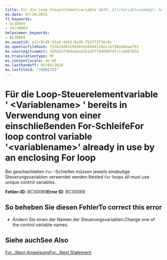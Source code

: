 ```yaml
---
title: Für die Loop-Steuerelementvariable &#39; &lt;Variablename&gt; &#39; bereits in Verwendung von einer einschließenden For-Schleife
ms.date: 07/20/2015
f1_keywords:
- bc30069
- vbc30069
helpviewer_keywords:
- BC30069
ms.assetid: e12c8cd5-55ad-4d10-8a3b-7b27f3716c8c
ms.openlocfilehash: f15b1dd0329558fe56b84110eccbf381d8dae793
ms.sourcegitcommit: 3d5d33f384eeba41b2dff79d096f47ccc8d8f03d
ms.translationtype: MT
ms.contentlocale: de-DE
ms.lasthandoff: 05/04/2018
ms.locfileid: "33601753"
---
```

# <a name="for-loop-control-variable-39ltvariablenamegt39-already-in-use-by-an-enclosing-for-loop"></a><span data-ttu-id="8bb91-102">Für die Loop-Steuerelementvariable &#39; &lt;Variablename&gt; &#39; bereits in Verwendung von einer einschließenden For-Schleife</span><span class="sxs-lookup"><span data-stu-id="8bb91-102">For loop control variable &#39;&lt;variablename&gt;&#39; already in use by an enclosing For loop</span></span>
<span data-ttu-id="8bb91-103">Bei geschachtelten `For` -Schleifen müssen jeweils eindeutige Steuerungsvariablen verwendet werden.</span><span class="sxs-lookup"><span data-stu-id="8bb91-103">Nested `For` loops all must use unique control variables.</span></span>  
  
 <span data-ttu-id="8bb91-104">**Fehler-ID:** BC30069</span><span class="sxs-lookup"><span data-stu-id="8bb91-104">**Error ID:** BC30069</span></span>  
  
## <a name="to-correct-this-error"></a><span data-ttu-id="8bb91-105">So beheben Sie diesen Fehler</span><span class="sxs-lookup"><span data-stu-id="8bb91-105">To correct this error</span></span>  
  
-   <span data-ttu-id="8bb91-106">Ändern Sie einen der Namen der Steuerungsvariablen.</span><span class="sxs-lookup"><span data-stu-id="8bb91-106">Change one of the control variable names.</span></span>  
  
## <a name="see-also"></a><span data-ttu-id="8bb91-107">Siehe auch</span><span class="sxs-lookup"><span data-stu-id="8bb91-107">See Also</span></span>  
 [<span data-ttu-id="8bb91-108">For...Next-Anweisung</span><span class="sxs-lookup"><span data-stu-id="8bb91-108">For...Next Statement</span></span>](../../visual-basic/language-reference/statements/for-next-statement.md)
